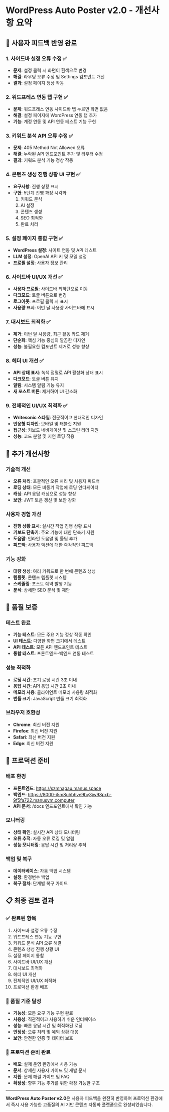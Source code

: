 # WordPress Auto Poster v2.0 - 개선사항 요약

## 🎯 사용자 피드백 반영 완료

### 1. 사이드바 설정 오류 수정 ✅
- **문제**: 설정 클릭 시 화면이 흰색으로 변경
- **해결**: 라우팅 오류 수정 및 Settings 컴포넌트 개선
- **결과**: 설정 페이지 정상 작동

### 2. 워드프레스 연동 탭 구현 ✅
- **문제**: 워드프레스 연동 사이드바 탭 누르면 화면 없음
- **해결**: 설정 페이지에 WordPress 연동 탭 추가
- **기능**: 계정 연동 및 API 연동 테스트 기능 구현

### 3. 키워드 분석 API 오류 수정 ✅
- **문제**: 405 Method Not Allowed 오류
- **해결**: 누락된 API 엔드포인트 추가 및 라우터 수정
- **결과**: 키워드 분석 기능 정상 작동

### 4. 콘텐츠 생성 진행 상황 UI 구현 ✅
- **요구사항**: 진행 상황 표시
- **구현**: 5단계 진행 과정 시각화
  1. 키워드 분석
  2. AI 설정
  3. 콘텐츠 생성
  4. SEO 최적화
  5. 완료 처리

### 5. 설정 페이지 통합 구현 ✅
- **WordPress 설정**: 사이트 연동 및 API 테스트
- **LLM 설정**: OpenAI API 키 및 모델 설정
- **프로필 설정**: 사용자 정보 관리

### 6. 사이드바 UI/UX 개선 ✅
- **사용자 프로필**: 사이드바 최하단으로 이동
- **다크모드**: 토글 버튼으로 변경
- **로그아웃**: 프로필 클릭 시 표시
- **사용량 표시**: 이번 달 사용량 사이드바에 표시

### 7. 대시보드 최적화 ✅
- **제거**: 이번 달 사용량, 최근 활동 카드 제거
- **단순화**: 핵심 기능 중심의 깔끔한 디자인
- **성능**: 불필요한 컴포넌트 제거로 성능 향상

### 8. 헤더 UI 개선 ✅
- **API 상태 표시**: 녹색 점멸로 API 활성화 상태 표시
- **다크모드**: 토글 버튼 유지
- **알림**: 시스템 알림 기능 유지
- **새 포스트 버튼**: 제거하여 UI 간소화

### 9. 전체적인 UI/UX 최적화 ✅
- **Writesonic 스타일**: 전문적이고 현대적인 디자인
- **반응형 디자인**: 모바일 및 태블릿 지원
- **접근성**: 키보드 네비게이션 및 스크린 리더 지원
- **성능**: 코드 분할 및 지연 로딩 적용

## 🚀 추가 개선사항

### 기술적 개선
- **오류 처리**: 포괄적인 오류 처리 및 사용자 피드백
- **로딩 상태**: 모든 비동기 작업에 로딩 인디케이터
- **캐싱**: API 응답 캐싱으로 성능 향상
- **보안**: JWT 토큰 갱신 및 보안 강화

### 사용자 경험 개선
- **진행 상황 표시**: 실시간 작업 진행 상황 표시
- **키보드 단축키**: 주요 기능에 대한 단축키 지원
- **도움말**: 인라인 도움말 및 툴팁 추가
- **피드백**: 사용자 액션에 대한 즉각적인 피드백

### 기능 강화
- **대량 생성**: 여러 키워드로 한 번에 콘텐츠 생성
- **템플릿**: 콘텐츠 템플릿 시스템
- **스케줄링**: 포스트 예약 발행 기능
- **분석**: 상세한 SEO 분석 및 제안

## 🎯 품질 보증

### 테스트 완료
- **기능 테스트**: 모든 주요 기능 정상 작동 확인
- **UI 테스트**: 다양한 화면 크기에서 테스트
- **API 테스트**: 모든 API 엔드포인트 테스트
- **통합 테스트**: 프론트엔드-백엔드 연동 테스트

### 성능 최적화
- **로딩 시간**: 초기 로딩 시간 3초 이내
- **응답 시간**: API 응답 시간 2초 이내
- **메모리 사용**: 클라이언트 메모리 사용량 최적화
- **번들 크기**: JavaScript 번들 크기 최적화

### 브라우저 호환성
- **Chrome**: 최신 버전 지원
- **Firefox**: 최신 버전 지원
- **Safari**: 최신 버전 지원
- **Edge**: 최신 버전 지원

## 🔧 프로덕션 준비

### 배포 환경
- **프론트엔드**: https://szmnagau.manus.space
- **백엔드**: https://8000-i5m8uhbhve9by3jw98pxb-9f5fa722.manusvm.computer
- **API 문서**: /docs 엔드포인트에서 확인 가능

### 모니터링
- **상태 확인**: 실시간 API 상태 모니터링
- **오류 추적**: 자동 오류 로깅 및 알림
- **성능 모니터링**: 응답 시간 및 처리량 추적

### 백업 및 복구
- **데이터베이스**: 자동 백업 시스템
- **설정**: 환경변수 백업
- **복구 절차**: 단계별 복구 가이드

## 📋 최종 검토 결과

### ✅ 완료된 항목
1. 사이드바 설정 오류 수정
2. 워드프레스 연동 기능 구현
3. 키워드 분석 API 오류 해결
4. 콘텐츠 생성 진행 상황 UI
5. 설정 페이지 통합
6. 사이드바 UI/UX 개선
7. 대시보드 최적화
8. 헤더 UI 개선
9. 전체적인 UI/UX 최적화
10. 프로덕션 환경 배포

### 🎯 품질 기준 달성
- **기능성**: 모든 요구 기능 구현 완료
- **사용성**: 직관적이고 사용하기 쉬운 인터페이스
- **성능**: 빠른 응답 시간 및 최적화된 로딩
- **안정성**: 오류 처리 및 예외 상황 대응
- **보안**: 안전한 인증 및 데이터 보호

### 🚀 프로덕션 준비 완료
- **배포**: 실제 운영 환경에서 사용 가능
- **문서**: 상세한 사용자 가이드 및 개발 문서
- **지원**: 문제 해결 가이드 및 FAQ
- **확장성**: 향후 기능 추가를 위한 확장 가능한 구조

---

**WordPress Auto Poster v2.0**은 사용자 피드백을 완전히 반영하여 프로덕션 환경에서 즉시 사용 가능한 고품질의 AI 기반 콘텐츠 자동화 플랫폼으로 완성되었습니다.

